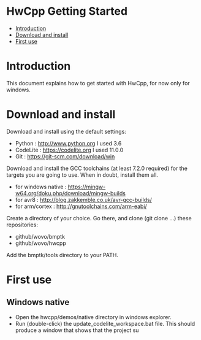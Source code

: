 HwCpp Getting Started
===

<!-- update table_of_contents( input ) -->
- [ Introduction](#toc-anchor-0)
- [ Download and install](#toc-anchor-1)
- [ First use](#toc-anchor-2)
<!-- update end -->

<a name="toc-anchor-0"></a>
# Introduction

This document explains how to get started with HwCpp,
for now only for windows.

<a name="toc-anchor-1"></a>
# Download and install

Download and install using the default settings:
   - Python : http://www.python.org I used 3.6
   - CodeLite : https://codelite.org I used 11.0.0
   - Git : https://git-scm.com/download/win

Download and install the GCC toolchains (at least 7.2.0 required) 
for the targets you are going to use. 
When in doubt, install them all.
   - for windows native : https://mingw-w64.org/doku.php/download/mingw-builds 
   - for avr8 : http://blog.zakkemble.co.uk/avr-gcc-builds/ 
   - for arm/cortex : http://gnutoolchains.com/arm-eabi/ 

Create a directory of your choice. 
Go there, and clone (git clone ...) these repositories:
   - github/wovo/bmptk
   - github/wovo/hwcpp

Add the bmptk/tools directory to your PATH.

<a name="toc-anchor-2"></a>
# First use

## Windows native

- Open the hwcpp/demos/native directory in windows explorer.
- Run (double-click) the update_codelite_workspace.bat file.
This should produce a window that shows that the project su